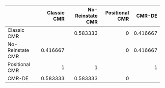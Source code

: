 |                  |   Classic CMR |   No-Reinstate CMR |   Positional CMR |     CMR-DE |
|:-----------------|--------------:|-------------------:|-----------------:|-----------:|
| Classic CMR      |               |           0.583333 |                0 |   0.416667 |
| No-Reinstate CMR |      0.416667 |                    |                0 |   0.416667 |
| Positional CMR   |      1        |           1        |                  |   1        |
| CMR-DE           |      0.583333 |           0.583333 |                0 |            |